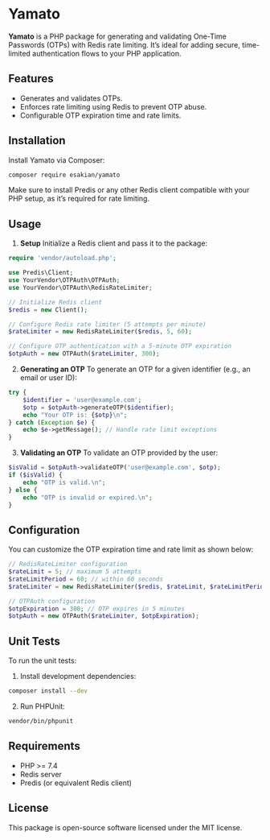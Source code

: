 # Yamato

**Yamato** is a PHP package for generating and validating One-Time Passwords (OTPs) with Redis rate limiting. It’s ideal for adding secure, time-limited authentication flows to your PHP application.

## Features

- Generates and validates OTPs.
- Enforces rate limiting using Redis to prevent OTP abuse.
- Configurable OTP expiration time and rate limits.

## Installation

Install Yamato via Composer:

```bash
composer require esakian/yamato
```

Make sure to install Predis or any other Redis client compatible with your PHP setup, as it’s required for rate limiting.

## Usage

1. **Setup**
Initialize a Redis client and pass it to the package:
```php
require 'vendor/autoload.php';

use Predis\Client;
use YourVendor\OTPAuth\OTPAuth;
use YourVendor\OTPAuth\RedisRateLimiter;

// Initialize Redis client
$redis = new Client();

// Configure Redis rate limiter (5 attempts per minute)
$rateLimiter = new RedisRateLimiter($redis, 5, 60);

// Configure OTP authentication with a 5-minute OTP expiration
$otpAuth = new OTPAuth($rateLimiter, 300);
```

2. **Generating an OTP**
To generate an OTP for a given identifier (e.g., an email or user ID):

```php
try {
    $identifier = 'user@example.com';
    $otp = $otpAuth->generateOTP($identifier);
    echo "Your OTP is: {$otp}\n";
} catch (Exception $e) {
    echo $e->getMessage(); // Handle rate limit exceptions
}
```

3. **Validating an OTP**
To validate an OTP provided by the user:

```php
$isValid = $otpAuth->validateOTP('user@example.com', $otp);
if ($isValid) {
    echo "OTP is valid.\n";
} else {
    echo "OTP is invalid or expired.\n";
}
```

## Configuration
You can customize the OTP expiration time and rate limit as shown below:

```php
// RedisRateLimiter configuration
$rateLimit = 5; // maximum 5 attempts
$rateLimitPeriod = 60; // within 60 seconds
$rateLimiter = new RedisRateLimiter($redis, $rateLimit, $rateLimitPeriod);

// OTPAuth configuration
$otpExpiration = 300; // OTP expires in 5 minutes
$otpAuth = new OTPAuth($rateLimiter, $otpExpiration);
```

## Unit Tests
To run the unit tests:

1. Install development dependencies:

```bash
composer install --dev
```
2. Run PHPUnit:

```bash
vendor/bin/phpunit
```

## Requirements
- PHP >= 7.4
- Redis server
- Predis (or equivalent Redis client)

## License
This package is open-source software licensed under the MIT license.


